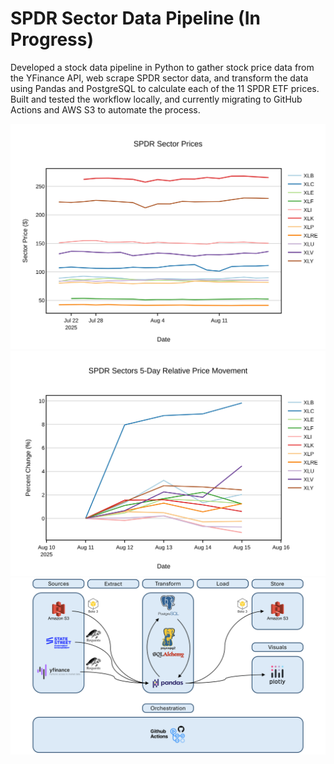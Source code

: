 # SPDR Sector Data Pipeline (In Progress)
Developed a stock data pipeline in Python to gather stock price data from the YFinance API, web scrape SPDR sector data, and transform the data using Pandas and PostgreSQL to calculate each of the 11 SPDR ETF prices. Built and tested the workflow locally, and currently migrating to GitHub Actions and AWS S3 to automate the process.

![plot](data/calculated_sector_prices.jpeg)
![plot](data/percent_sector_prices_5_days.jpeg)
![flowchart](flow_chart/flow_chart_v2.png)